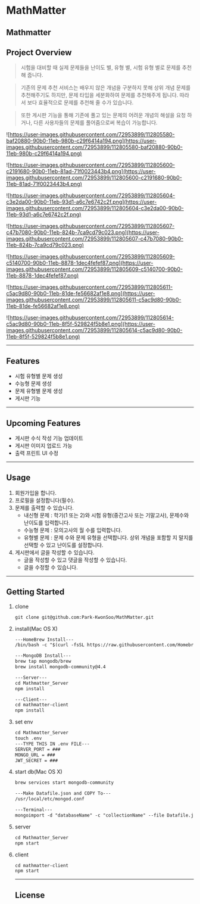 # MathMatter
## Mathmatter

## Project Overview

> 시험을 대비할 때 실제 문제들을 난이도 별, 유형 별, 시험 유형 별로 문제를 추천해 줍니다.

> 기존의 문제 추천 서비스는 배우지 않은 개념을 구분하지 못해 상위 개념 문제를 추천해주기도 하지만, 문제 타입을 세분화하여 문제를 추천해주게 됩니다. 따라서 보다 효율적으로 문제를 추천해 줄 수가 있습니다.

> 또한 게시판 기능을 통해 기존에 풀고 있는 문제의 어려운 개념의 해설을 요청 하거나, 다른 사용자들의 문제를 풀어줌으로써 복습이 가능합니다.

![https://user-images.githubusercontent.com/72953899/112805580-baf20880-90b0-11eb-980b-c29f6414a194.png](https://user-images.githubusercontent.com/72953899/112805580-baf20880-90b0-11eb-980b-c29f6414a194.png)

![https://user-images.githubusercontent.com/72953899/112805600-c2191680-90b0-11eb-81ad-71f0023443b4.png](https://user-images.githubusercontent.com/72953899/112805600-c2191680-90b0-11eb-81ad-71f0023443b4.png)

![https://user-images.githubusercontent.com/72953899/112805604-c3e2da00-90b0-11eb-93d1-a6c7e6742c2f.png](https://user-images.githubusercontent.com/72953899/112805604-c3e2da00-90b0-11eb-93d1-a6c7e6742c2f.png)

![https://user-images.githubusercontent.com/72953899/112805607-c47b7080-90b0-11eb-824b-7ca9cd79c023.png](https://user-images.githubusercontent.com/72953899/112805607-c47b7080-90b0-11eb-824b-7ca9cd79c023.png)

![https://user-images.githubusercontent.com/72953899/112805609-c5140700-90b0-11eb-8878-1dec4fefef87.png](https://user-images.githubusercontent.com/72953899/112805609-c5140700-90b0-11eb-8878-1dec4fefef87.png)

![https://user-images.githubusercontent.com/72953899/112805611-c5ac9d80-90b0-11eb-81de-fe56682af1e8.png](https://user-images.githubusercontent.com/72953899/112805611-c5ac9d80-90b0-11eb-81de-fe56682af1e8.png)

![https://user-images.githubusercontent.com/72953899/112805614-c5ac9d80-90b0-11eb-8f5f-529824f5b8e1.png](https://user-images.githubusercontent.com/72953899/112805614-c5ac9d80-90b0-11eb-8f5f-529824f5b8e1.png)

---

## Features

- 시험 유형별  문제 생성
- 수능형 문제 생성
- 문제 유형별 문제 생성
- 게시판 기능

---

## Upcoming Features

- 게시판 수식 작성 기능 업데이트
- 게시판 이미지 업로드 가능
- 출력 프린트 UI 수정

---

## Usage

1. 회원가입을 합니다.
2. 프로필을 설정합니다(필수).
3. 문제를 출력할 수 있습니다.
    - 내신형 문제 : 학기(1 또는 2)와 시험 유형(중간고사 또는 기말고사), 문제수와 난이도를 입력합니다.
    - 수능형 문제 : 모의고사의 월 수를 입력합니다.
    - 유형별 문제 : 문제 수와 문제 유형을 선택합니다. 상위 개념을 포함할 지 말지를 선택할 수 있고 난이도를 설정합니다.
4. 게시판에서 글을 작성할 수 있습니다.
    - 글을 작성할 수 있고 댓글을 작성할 수 있습니다.
    - 글을 수정할 수 있습니다.

---

## Getting Started

1. clone

    ```markdown
    git clone git@github.com:Park-KwonSoo/MathMatter.git
    ```

2. install(Mac OS X)

    ```markdown
    ---HomeBrew Install---
    /bin/bash -c "$(curl -fsSL https://raw.githubusercontent.com/Homebrew/install/HEAD/install.sh)"
    ```

    ```markdown
    ---MongoDB Install---
    brew tap mongodb/brew
    brew install mongodb-community@4.4
    ```

    ```markdown
    ---Server---
    cd Mathmatter_Server
    npm install
    ```

    ```markdown
    ---Client---
    cd mathmatter-client
    npm install
    ```

3. set env

    ```markdown
    cd Mathmatter_Server
    touch .env
    ---TYPE THIS IN .env FILE---
    SERVER_PORT = ###
    MONGO_URL = ###
    JWT_SECRET = ###
    ```

4. start db(Mac OS X)

    ```markdown
    brew services start mongodb-community

    ---Make Datafile.json and COPY To---
    /usr/local/etc/mongod.conf

    ---Terminal---
    mongoimport -d "databaseName" -c "collectionName" --file Datafile.json
    ```

5. server

    ```markdown
    cd Mathmatter_Server
    npm start
    ```

6. client

    ```markdown
    cd mathmatter-client
    npm start
    ```

    ---

    ## License

